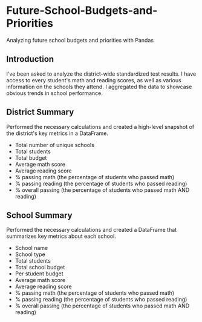 # Future-School-Budgets-and-Priorities
Analyzing future school budgets and priorities with Pandas


## Introduction ##
I've been asked to analyze the district-wide standardized test results. I have access to every student's math and reading scores, as well as various information on the schools they attend. I aggregated the data to showcase obvious trends in school performance.

## District Summary ##
Performed the necessary calculations and created a high-level snapshot of the district's key metrics in a DataFrame.
* Total number of unique schools
* Total students
* Total budget
* Average math score
* Average reading score
* % passing math (the percentage of students who passed math)
* % passing reading (the percentage of students who passed reading)
* % overall passing (the percentage of students who passed math AND reading)

## School Summary ##
Performed the necessary calculations and created a DataFrame that summarizes key metrics about each school.
* School name
* School type
* Total students
* Total school budget
* Per student budget
* Average math score
* Average reading score
* % passing math (the percentage of students who passed math)
* % passing reading (the percentage of students who passed reading)
* % overall passing (the percentage of students who passed math AND reading)




